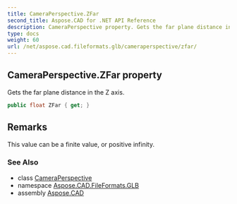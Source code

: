 ```yaml
---
title: CameraPerspective.ZFar
second_title: Aspose.CAD for .NET API Reference
description: CameraPerspective property. Gets the far plane distance in the Z axis
type: docs
weight: 60
url: /net/aspose.cad.fileformats.glb/cameraperspective/zfar/
---
```

## CameraPerspective.ZFar property

Gets the far plane distance in the Z axis.

```csharp
public float ZFar { get; }
```

## Remarks

This value can be a finite value, or positive infinity.

### See Also

* class [CameraPerspective](../)
* namespace [Aspose.CAD.FileFormats.GLB](../../cameraperspective/)
* assembly [Aspose.CAD](../../../)


